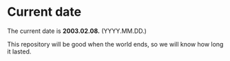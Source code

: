 # Current date

The current date is **2003.02.08.** (YYYY.MM.DD.)

This repository will be good when the world ends, so we will know how long it lasted.